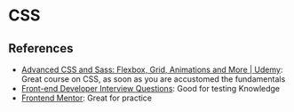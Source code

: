# CSS

## References

* [Advanced CSS and Sass: Flexbox, Grid, Animations and More | Udemy](https://www.udemy.com/course/advanced-css-and-sass/): Great course on CSS, as soon as you are accustomed the fundamentals
* [Front-end Developer Interview Questions](https://github.com/h5bp/Front-end-Developer-Interview-Questions): Good for testing Knowledge
* [Frontend Mentor](https://www.frontendmentor.io/): Great for practice
